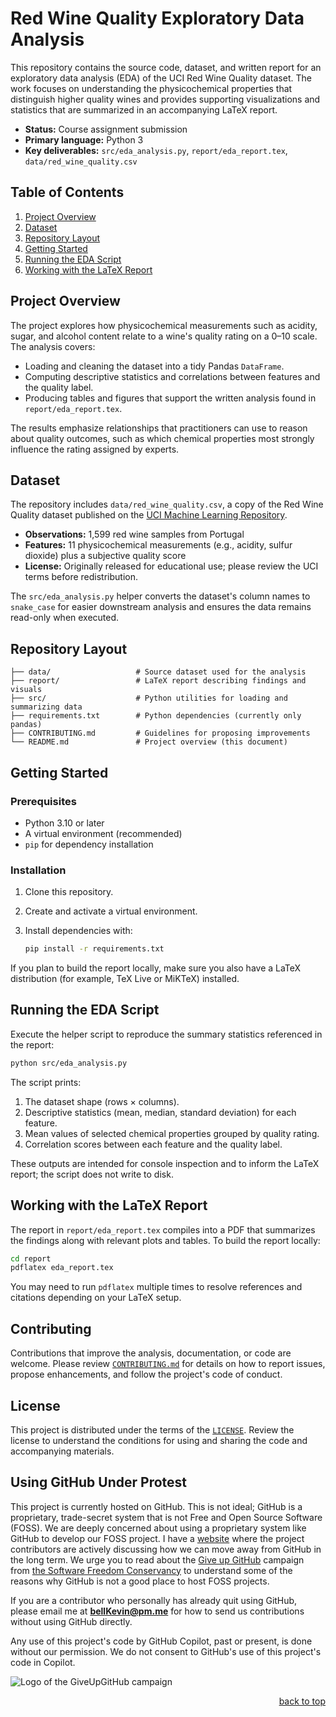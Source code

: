 <a name="readme-top"></a>

# Red Wine Quality Exploratory Data Analysis

This repository contains the source code, dataset, and written report for an
exploratory data analysis (EDA) of the UCI Red Wine Quality dataset. The work
focuses on understanding the physicochemical properties that distinguish higher
quality wines and provides supporting visualizations and statistics that are
summarized in an accompanying LaTeX report.

- **Status:** Course assignment submission
- **Primary language:** Python 3
- **Key deliverables:** `src/eda_analysis.py`, `report/eda_report.tex`,
  `data/red_wine_quality.csv`

## Table of Contents

1. [Project Overview](#project-overview)
2. [Dataset](#dataset)
3. [Repository Layout](#repository-layout)
4. [Getting Started](#getting-started)
5. [Running the EDA Script](#running-the-eda-script)
6. [Working with the LaTeX Report](#working-with-the-latex-report)

## Project Overview

The project explores how physicochemical measurements such as acidity, sugar,
and alcohol content relate to a wine's quality rating on a 0–10 scale. The
analysis covers:

- Loading and cleaning the dataset into a tidy Pandas `DataFrame`.
- Computing descriptive statistics and correlations between features and the
  quality label.
- Producing tables and figures that support the written analysis found in
  `report/eda_report.tex`.

The results emphasize relationships that practitioners can use to reason about
quality outcomes, such as which chemical properties most strongly influence the
rating assigned by experts.

## Dataset

The repository includes `data/red_wine_quality.csv`, a copy of the Red Wine
Quality dataset published on the
[UCI Machine Learning Repository](https://archive.ics.uci.edu/ml/datasets/wine+quality).

- **Observations:** 1,599 red wine samples from Portugal
- **Features:** 11 physicochemical measurements (e.g., acidity, sulfur dioxide)
  plus a subjective quality score
- **License:** Originally released for educational use; please review the UCI
  terms before redistribution.

The `src/eda_analysis.py` helper converts the dataset's column names to
`snake_case` for easier downstream analysis and ensures the data remains
read-only when executed.

## Repository Layout

```
├── data/                   # Source dataset used for the analysis
├── report/                 # LaTeX report describing findings and visuals
├── src/                    # Python utilities for loading and summarizing data
├── requirements.txt        # Python dependencies (currently only pandas)
├── CONTRIBUTING.md         # Guidelines for proposing improvements
└── README.md               # Project overview (this document)
```

## Getting Started

### Prerequisites

- Python 3.10 or later
- A virtual environment (recommended)
- `pip` for dependency installation

### Installation

1. Clone this repository.
2. Create and activate a virtual environment.
3. Install dependencies with:

   ```bash
   pip install -r requirements.txt
   ```

If you plan to build the report locally, make sure you also have a LaTeX
distribution (for example, TeX Live or MiKTeX) installed.

## Running the EDA Script

Execute the helper script to reproduce the summary statistics referenced in the
report:

```bash
python src/eda_analysis.py
```

The script prints:

1. The dataset shape (rows × columns).
2. Descriptive statistics (mean, median, standard deviation) for each feature.
3. Mean values of selected chemical properties grouped by quality rating.
4. Correlation scores between each feature and the quality label.

These outputs are intended for console inspection and to inform the LaTeX
report; the script does not write to disk.

## Working with the LaTeX Report

The report in `report/eda_report.tex` compiles into a PDF that summarizes the
findings along with relevant plots and tables. To build the report locally:

```bash
cd report
pdflatex eda_report.tex
```

You may need to run `pdflatex` multiple times to resolve references and
citations depending on your LaTeX setup.

## Contributing

Contributions that improve the analysis, documentation, or code are welcome.
Please review [`CONTRIBUTING.md`](CONTRIBUTING.md) for details on how to report
issues, propose enhancements, and follow the project's code of conduct.

## License

This project is distributed under the terms of the
[`LICENSE`](LICENSE). Review the license to understand the conditions for using
and sharing the code and accompanying materials.

## Using GitHub Under Protest

This project is currently hosted on GitHub. This is not ideal; GitHub is a
proprietary, trade-secret system that is not Free and Open Source Software
(FOSS). We are deeply concerned about using a proprietary system like GitHub to
develop our FOSS project. I have a [website](https://bellKevin.me) where the
project contributors are actively discussing how we can move away from GitHub
in the long term. We urge you to read about the
[Give up GitHub](https://GiveUpGitHub.org) campaign from
[the Software Freedom Conservancy](https://sfconservancy.org) to understand some
of the reasons why GitHub is not a good place to host FOSS projects.

If you are a contributor who personally has already quit using GitHub, please
email me at **bellKevin@pm.me** for how to send us contributions without using
GitHub directly.

Any use of this project's code by GitHub Copilot, past or present, is done
without our permission. We do not consent to GitHub's use of this project's code
in Copilot.

![Logo of the GiveUpGitHub campaign](https://sfconservancy.org/img/GiveUpGitHub.png)

<p align="right"><a href="#readme-top">back to top</a></p>
